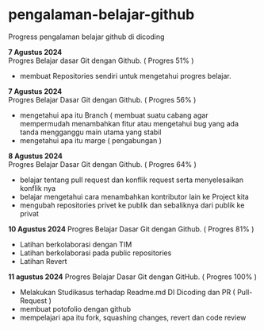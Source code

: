 # pengalaman-belajar-github
Progress pengalaman belajar github di dicoding 

**7 Agustus 2024**  <br>
Progres Belajar dasar Git dengan Github. ( Progres 51% )
* membuat Repositories sendiri untuk mengetahui progres belajar.

**7 Agustus 2024**  <br> 
Progres Belajar Dasar Git dengan Github. ( Progres 56% )
* mengetahui apa itu Branch ( membuat suatu cabang agar mempermudah menambahkan fitur atau mengetahui bug yang ada tanda mengganggu main utama yang stabil
* mengetahui apa itu marge ( pengabungan )

**8 Agustus 2024**  <br>
Progres Belajar Dasar Git dengan Github.  ( Progres 64% )
* belajar tentang pull request dan konflik request serta menyelesaikan konflik nya
* belajar mengetahui cara menambahkan kontributor lain ke Project kita
* mengubah repositories privet ke publik dan sebaliknya dari publik ke privat

**10 Agustus 2024**
Progres Belajar Dasar Git dengan Github. ( Progres 81% )
* Latihan berkolaborasi dengan TIM
* Latihan berkolaborasi pada public repositories
* Latihan Revert

**11 agustus 2024**
Progres Belajar Dasar Git dengan GitHub. ( Progres 100% )
* Melakukan Studikasus terhadap Readme.md DI Dicoding dan PR ( Pull-Request )
* membuat potofolio dengan github
* mempelajari apa itu fork, squashing changes, revert dan code review 
